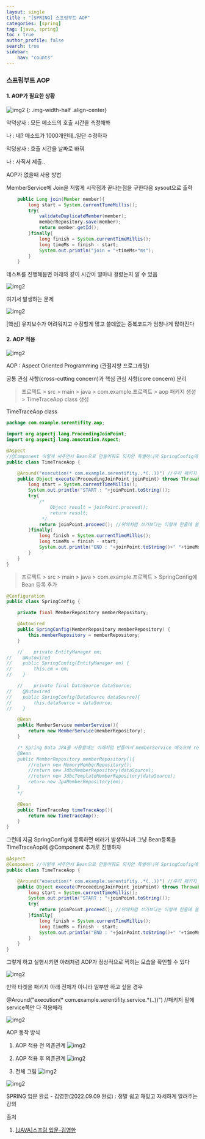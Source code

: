 ```yaml
---
layout: single
title : "[SPRING] 스프링부트 AOP"
categories: [spring]
tag: [java, spring]
toc : true
author_profile: false
search: true
sidebar:
    nav: "counts"
---
```


### 스프링부트 AOP

#### 1. AOP가 필요한 상황

![img2](../../../images/posts/java/spring/chapter15/1.png) {: .img-width-half .align-center}

악덕상사 : 모든 메소드의 호출 시간을 측정해봐

나 : 네? 메소드가 1000개인데..일단 수정하자

악덩상사 : 호출 시간을 날짜로 바꿔

나 : 사직서 제출..

AOP가 없을때 사용 방법

MemberService에 Join을 저렇게 시작점과 끝나는점을 구한다음 sysout으로 출력

```java
    public Long join(Member member){
        long start = System.currentTimeMillis();
        try{
            validateDuplicateMember(member);
            memberRepository.save(member);
            return member.getId();
        }finally{
            long finish = System.currentTimeMillis();
            long timeMs = finish - start;
            System.out.println("join = "+timeMs+"ms");
        }
    }
```

테스트를 진행해봄면 아래와 같이 시간이 얼마나 걸렸는지 알 수 있음

![img2](../../../images/posts/java/spring/chapter15/2.png)

여기서 발생하는 문제

![img2](../../../images/posts/java/spring/chapter15/3.png) 

[핵심] 유지보수가 어려워지고 수정할게 많고 쓸데없는 중복코드가 엄청나게 많아진다

#### 2. AOP 적용

![img2](../../../images/posts/java/spring/chapter15/4.png) 

AOP : Aspect Oriented Programming (관점지향 프로그래밍)

공통 관심 사항(cross-cutting concern)과 핵심 관심 사항(core concern) 분리


> 프로젝트 > src > main > java > com.example.프로젝트 > aop 패키지 생성 > TimeTraceAop class 생성

TimeTraceAop class

```java
package com.example.serentifity.aop;

import org.aspectj.lang.ProceedingJoinPoint;
import org.aspectj.lang.annotation.Aspect;

@Aspect
//@Component 이렇게 써주면서 Bean으로 만들어줘도 되지만 특별하니까 SpringConfig에 직접 등록해주자
public class TimeTraceAop {

    @Around("execution(* com.example.serentifity..*(..))") //우리 패키지 안에있는것들은 다 적용하라는 말
    public Object execute(ProceedingJoinPoint joinPoint) throws Throwable{
        long start = System.currentTimeMillis();
        System.out.println("START : "+joinPoint.toString());
        try{
            /*
                Object result = joinPoint.proceed();
                return result;
             */
            return joinPoint.proceed(); //위에처럼 쓰기보다는 이렇게 한줄에 쓸 수 있다
        }finally{
            long finish = System.currentTimeMillis();
            long timeMs = finish - start;
            System.out.println("END : "+joinPoint.toString()+" "+timeMs+"ms");
        }
    }
}

```

> 프로젝트 > src > main > java > com.example.프로젝트 > SpringConfig에 Bean 등록 추가

```java
@Configuration
public class SpringConfig {

    private final MemberRepository memberRepository;

    @Autowired
    public SpringConfig(MemberRepository memberRepository) {
        this.memberRepository = memberRepository;
    }

    //    private EntityManager em;
//    @Autowired
//    public SpringConfig(EntityManager em) {
//        this.em = em;
//    }

    //    private final DataSource dataSource;
//    @Autowired
//    public SpringConfig(DataSource dataSource){
//        this.dataSource = dataSource;
//    }

    @Bean
    public MemberService memberService(){
        return new MemberService(memberRepository);
    }

    /* Spring Data JPA를 사용할때는 아래처럼 만들어서 memberService 메소드에 return 객체에 추가해줄필요 없이 바로 위에있는 memberRepository를 넣어주면 된다
    @Bean
    public MemberRepository memberRepository(){
        //return new MemoryMemberRepository();
        //return new JdbcMemberRepository(dataSource);
        //return new JdbcTemplateMemberRepository(dataSource);
        return new JpaMemberRepository(em);
    }
    */

    @Bean
    public TimeTraceAop timeTraceAop(){
        return new TimeTraceAop();
    }
}
```

그런데 지금 SpringConfig에 등록하면 에러가 발생하니까 그냥 Bean등록을 TimeTraceAop에 @Component 추가로 진행하자

```java
@Aspect
@Component //이렇게 써주면서 Bean으로 만들어줘도 되지만 특별하니까 SpringConfig에 직접 등록해주자
public class TimeTraceAop {

    @Around("execution(* com.example.serentifity..*(..))") //우리 패키지 안에있는것들은 다 적용하라는 말
    public Object execute(ProceedingJoinPoint joinPoint) throws Throwable{
        long start = System.currentTimeMillis();
        System.out.println("START : "+joinPoint.toString());
        try{
            return joinPoint.proceed(); //위에처럼 쓰기보다는 이렇게 한줄에 쓸 수 있다
        }finally{
            long finish = System.currentTimeMillis();
            long timeMs = finish - start;
            System.out.println("END : "+joinPoint.toString()+" "+timeMs+"ms");
        }
    }
}
```

그렇게 하고 실행시키면 아래처럼 AOP가 정상적으로 찍히는 모습을 확인할 수 있다 

![img2](../../../images/posts/java/spring/chapter15/5.png) 


만약 타겟을 패키지 아래 전체가 아니라 일부만 하고 싶을 경우 


@Around("execution(* com.example.serentifity.service.*(..))") //패키지 밑에 service쪽만 다 적용해라

![img2](../../../images/posts/java/spring/chapter15/6.png) 

AOP 동작 방식

1. AOP 적용 전 의존관계
![img2](../../../images/posts/java/spring/chapter15/7.png) 

2. AOP 적용 후 의존관계
![img2](../../../images/posts/java/spring/chapter15/8.png) 

3. 전체 그림
![img2](../../../images/posts/java/spring/chapter15/9.png) 

![img2](../../../images/posts/java/spring/chapter15/10.png) 

SPRING 입문 완료 - 김영한(2022.09.09 완료) : 정말 쉽고 재밌고 자세하게 알려주는 강의
 


출처 
 1. [[JAVA]스프링 입문-김영한](https://www.inflearn.com/course/%EC%8A%A4%ED%94%84%EB%A7%81-%EC%9E%85%EB%AC%B8-%EC%8A%A4%ED%94%84%EB%A7%81%EB%B6%80%ED%8A%B8/dashboard)


